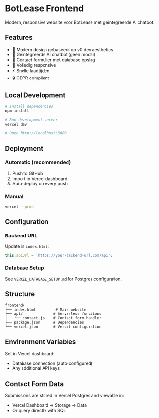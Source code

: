 # BotLease Frontend

Modern, responsive website voor BotLease met geïntegreerde AI chatbot.

## Features

- 🎨 Modern design gebaseerd op v0.dev aesthetics
- 💬 Geïntegreerde AI chatbot (geen modal)
- 📝 Contact formulier met database opslag
- 📱 Volledig responsive
- ⚡ Snelle laadtijden
- 🔒 GDPR compliant

## Local Development

```bash
# Install dependencies
npm install

# Run development server
vercel dev

# Open http://localhost:3000
```

## Deployment

### Automatic (recommended)
1. Push to GitHub
2. Import in Vercel dashboard
3. Auto-deploy on every push

### Manual
```bash
vercel --prod
```

## Configuration

### Backend URL
Update in `index.html`:
```javascript
this.apiUrl = 'https://your-backend-url.com/api';
```

### Database Setup
See `VERCEL_DATABASE_SETUP.md` for Postgres configuration.

## Structure

```
frontend/
├── index.html         # Main website
├── api/              # Serverless functions
│   └── contact.js    # Contact form handler
├── package.json      # Dependencies
└── vercel.json       # Vercel configuration
```

## Environment Variables

Set in Vercel dashboard:
- Database connection (auto-configured)
- Any additional API keys

## Contact Form Data

Submissions are stored in Vercel Postgres and viewable in:
- Vercel Dashboard → Storage → Data
- Or query directly with SQL